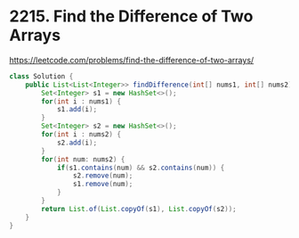 # 2215. Find the Difference of Two Arrays

https://leetcode.com/problems/find-the-difference-of-two-arrays/

```java
class Solution {
    public List<List<Integer>> findDifference(int[] nums1, int[] nums2) {
        Set<Integer> s1 = new HashSet<>();
        for(int i : nums1) {
            s1.add(i);
        }
        Set<Integer> s2 = new HashSet<>();
        for(int i : nums2) {
            s2.add(i);
        }
        for(int num: nums2) {
            if(s1.contains(num) && s2.contains(num)) {
                s2.remove(num);
                s1.remove(num);
            }
        }
        return List.of(List.copyOf(s1), List.copyOf(s2));
    }
}
```
